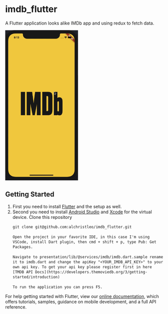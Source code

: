 # imdb_flutter

A Flutter application looks alike IMDb app and using redux to fetch data.

<img height="480px" src="https://github.com/alchristleo/imdb_flutter/blob/master/presentation/assets/demo.gif">

## Getting Started

1. First you need to install [Flutter](https://flutter.dev/docs/get-started/install) and the setup as well.
2. Second you need to install [Android Studio](https://developer.android.com/studio/install) and [Xcode](https://developer.apple.com/xcode/) for the virtual device.
    Clone this repository
    ```
    git clone git@github.com:alchristleo/imdb_flutter.git

    Open the project in your favorite IDE, in this case I'm using VSCode, install Dart plugin, then cmd + shift + p, type Pub: Get Packages.

    Navigate to presentation/lib/@services/imdb/imdb.dart.sample rename it to imdb.dart and change the apiKey "<YOUR_IMDB_API_KEY>" to your own api key. To get your api key please register first in here [TMDB API Docs](https://developers.themoviedb.org/3/getting-started/introduction)

    To run the application you can press F5.

For help getting started with Flutter, view our 
[online documentation](https://flutter.io/docs), which offers tutorials, 
samples, guidance on mobile development, and a full API reference.

